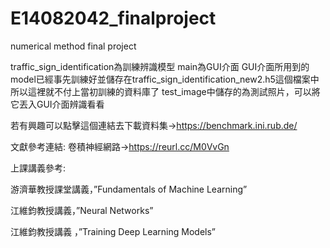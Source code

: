 # E14082042_finalproject
numerical method final project

traffic_sign_identification為訓練辨識模型
main為GUI介面
GUI介面所用到的model已經事先訓練好並儲存在traffic_sign_identification_new2.h5這個檔案中
所以這裡就不付上當初訓練的資料庫了
test_image中儲存的為測試照片，可以將它丟入GUI介面辨識看看

若有興趣可以點擊這個連結去下載資料集→https://benchmark.ini.rub.de/

文獻參考連結:
卷積神經網路→https://reurl.cc/M0VvGn

上課講義參考:

游濟華教授課堂講義，”Fundamentals of Machine Learning”

江維鈞教授講義，”Neural Networks”

江維鈞教授講義 ，”Training Deep Learning Models”
